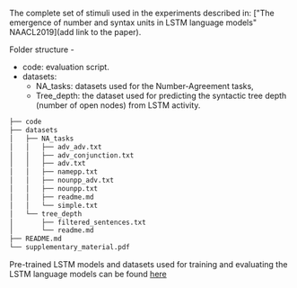 The complete set of stimuli used in the experiments described in: ["The emergence of number and syntax units in LSTM language models" NAACL2019](add link to the paper).

Folder structure - 
* code: evaluation script.
* datasets:
  * NA_tasks:  datasets used for the Number-Agreement tasks,
  * Tree_depth: the dataset used for predicting the syntactic tree depth (number of open nodes) from LSTM activity.

```bash
├── code
├── datasets
│   ├── NA_tasks
│   │   ├── adv_adv.txt
│   │   ├── adv_conjunction.txt
│   │   ├── adv.txt
│   │   ├── namepp.txt
│   │   ├── nounpp_adv.txt
│   │   ├── nounpp.txt
│   │   ├── readme.md
│   │   └── simple.txt
│   └── tree_depth
│       ├── filtered_sentences.txt
│       └── readme.md
├── README.md
└── supplementary_material.pdf
```

Pre-trained LSTM models and datasets used for training and evaluating the LSTM language models can be found [here](https://github.com/facebookresearch/colorlessgreenRNNs)
